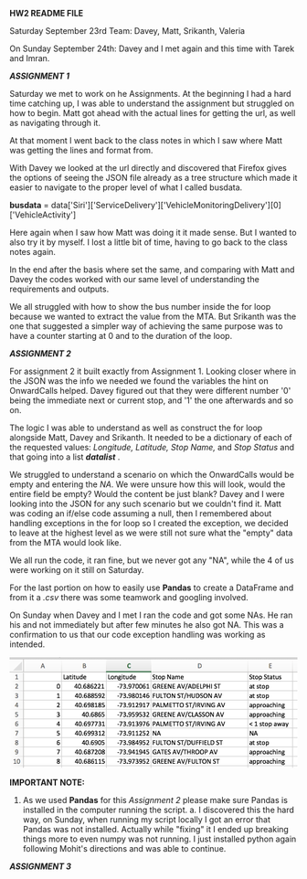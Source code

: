 __HW2 README FILE__

Saturday September 23rd
Team: Davey, Matt, Srikanth, Valeria

On Sunday September 24th: Davey and I met again and this time with Tarek and Imran.

___ASSIGNMENT 1___

Saturday we met to work on he Assignments. At the beginning I had a hard time catching up, I was able to understand the assignment but struggled on how to begin. Matt got ahead with the actual lines for getting the url, as well as navigating through it.

At that moment I went back to the class notes in which I saw where Matt was getting the lines and format from.

With Davey we looked at the url directly and discovered that Firefox gives the options of seeing the JSON file already as a tree structure which made it easier to navigate to the proper level of what I called busdata.

__busdata__ = data['Siri']['ServiceDelivery']['VehicleMonitoringDelivery'][0]['VehicleActivity']

Here again when I saw how Matt was doing it it made sense. But I wanted to also try it by myself. I lost a little bit of time, having to go back to the class notes again.

In the end after the basis where set the same, and comparing with Matt and Davey the codes worked with our same level of understanding the requirements and outputs.

We all struggled with how to show the bus number inside the for loop because we wanted to extract the value from the MTA. But Srikanth was the one that suggested a simpler way of achieving the same purpose was to have a counter starting at 0 and to the duration of the loop.

___ASSIGNMENT 2___

For assignment 2 it built exactly from Assignment 1. Looking closer where in the JSON was the info we needed we found the variables the hint on OnwardCalls helped.  Davey figured out that they were different number '0' being the immediate next or current stop, and '1' the one afterwards and so on.

The logic I was able to understand as well as construct the for loop alongside Matt, Davey and Srikanth. It needed to be a dictionary of each of the requested values: _Longitude, Latitude, Stop Name,_ and _Stop Status_ and that going into a list ___datalist___ .

We struggled to understand a scenario on which the OnwardCalls would be empty and entering the _NA_. We were unsure how this will look, would the entire field be empty? Would the content be just blank? Davey and I were looking into the JSON for any such scenario but we couldn't find it. Matt was coding an if/else code assuming a null, then I remembered about handling exceptions in the for loop so I created the exception, we decided to leave at the highest level as we were still not sure what the "empty" data from the MTA would look like.

We all run the code, it ran fine, but we never got any "NA", while the 4 of us were working on it still on Saturday.

For the last portion on how to easily use __Pandas__ to create a DataFrame and from it a _.csv_ there was some teamwork and googling involved.

On Sunday when Davey and I met I ran the code and got some NAs. He ran his and not immediately but after few minutes he also got NA. This was a confirmation to us that our code exception handling was working as intended.

![Alt text](screenshots/screenshot_of_csv.png)


__IMPORTANT NOTE:__

1. As we used __Pandas__ for this _Assignment 2_ please make sure Pandas is installed in the computer running the script.
  a. I discovered this the hard way, on Sunday, when running my script locally I got an error that Pandas was not installed. Actually while "fixing" it I ended up breaking things more to even numpy was not running. I just installed python again following Mohit's directions and was able to continue.

  ___ASSIGNMENT 3___
